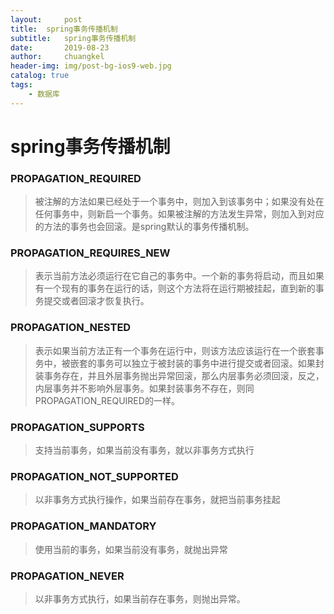 ```yaml
---
layout:     post
title:	spring事务传播机制
subtitle: 	spring事务传播机制
date:       2019-08-23
author:     chuangkel
header-img: img/post-bg-ios9-web.jpg
catalog: true
tags:
    - 数据库
---
```


# spring事务传播机制



### PROPAGATION_REQUIRED

> 被注解的方法如果已经处于一个事务中，则加入到该事务中；如果没有处在任何事务中，则新启一个事务。如果被注解的方法发生异常，则加入到对应的方法的事务也会回滚。是spring默认的事务传播机制。





### PROPAGATION_REQUIRES_NEW

> 表示当前方法必须运行在它自己的事务中。一个新的事务将启动，而且如果有一个现有的事务在运行的话，则这个方法将在运行期被挂起，直到新的事务提交或者回滚才恢复执行。





### PROPAGATION_NESTED

> 表示如果当前方法正有一个事务在运行中，则该方法应该运行在一个嵌套事务中，被嵌套的事务可以独立于被封装的事务中进行提交或者回滚。如果封装事务存在，并且外层事务抛出异常回滚，那么内层事务必须回滚，反之，内层事务并不影响外层事务。如果封装事务不存在，则同PROPAGATION_REQUIRED的一样。





### PROPAGATION_SUPPORTS

> 支持当前事务，如果当前没有事务，就以非事务方式执行



### PROPAGATION_NOT_SUPPORTED

> 以非事务方式执行操作，如果当前存在事务，就把当前事务挂起



### PROPAGATION_MANDATORY

> 使用当前的事务，如果当前没有事务，就抛出异常



### PROPAGATION_NEVER

> 以非事务方式执行，如果当前存在事务，则抛出异常。